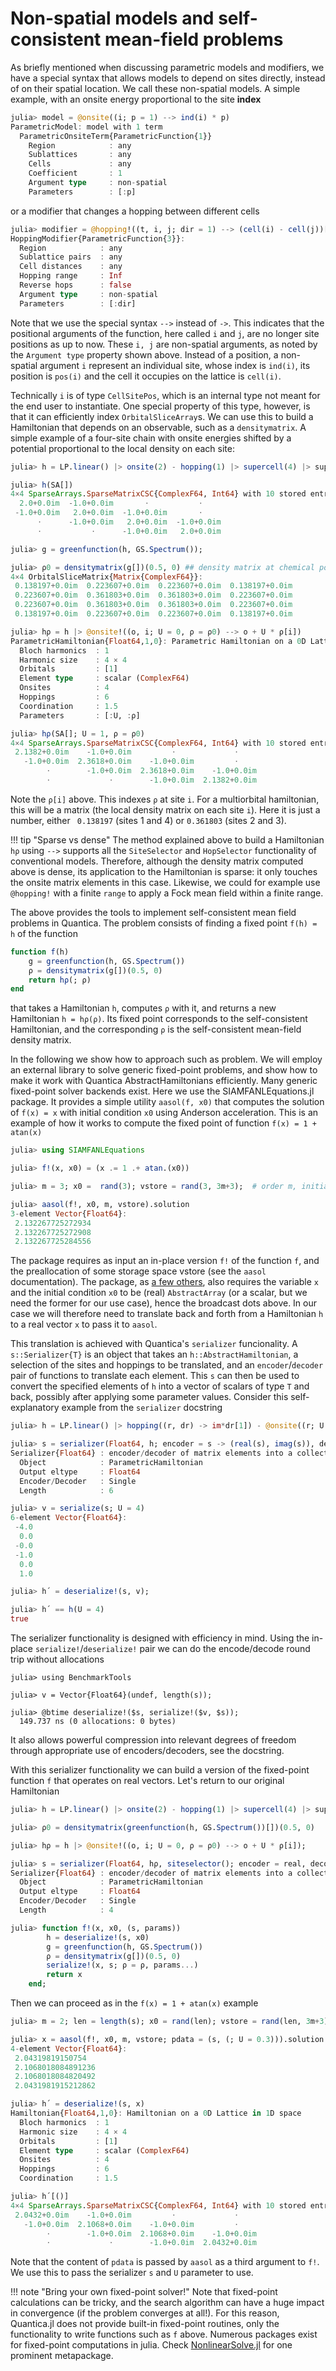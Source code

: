# Non-spatial models and self-consistent mean-field problems

As briefly mentioned when discussing parametric models and modifiers, we have a special syntax that allows models to depend on sites directly, instead of on their spatial location. We call these non-spatial models. A simple example, with an onsite energy proportional to the site **index**
```julia
julia> model = @onsite((i; p = 1) --> ind(i) * p)
ParametricModel: model with 1 term
  ParametricOnsiteTerm{ParametricFunction{1}}
    Region            : any
    Sublattices       : any
    Cells             : any
    Coefficient       : 1
    Argument type     : non-spatial
    Parameters        : [:p]
```
or a modifier that changes a hopping between different cells
```julia
julia> modifier = @hopping!((t, i, j; dir = 1) --> (cell(i) - cell(j))[dir])
HoppingModifier{ParametricFunction{3}}:
  Region            : any
  Sublattice pairs  : any
  Cell distances    : any
  Hopping range     : Inf
  Reverse hops      : false
  Argument type     : non-spatial
  Parameters        : [:dir]
```

Note that we use the special syntax `-->` instead of `->`. This indicates that the positional arguments of the function, here called `i` and `j`, are no longer site positions as up to now. These `i, j` are non-spatial arguments, as noted by the `Argument type` property shown above. Instead of a position, a non-spatial argument `i` represent an individual site, whose index is `ind(i)`, its position is `pos(i)` and the cell it occupies on the lattice is `cell(i)`.

Technically `i` is of type `CellSitePos`, which is an internal type not meant for the end user to instantiate. One special property of this type, however, is that it can efficiently index `OrbitalSliceArray`s. We can use this to build a Hamiltonian that depends on an observable, such as a `densitymatrix`. A simple example of a four-site chain with onsite energies shifted by a potential proportional to the local density on each site:
```julia
julia> h = LP.linear() |> onsite(2) - hopping(1) |> supercell(4) |> supercell;

julia> h(SA[])
4×4 SparseArrays.SparseMatrixCSC{ComplexF64, Int64} with 10 stored entries:
  2.0+0.0im  -1.0+0.0im       ⋅           ⋅
 -1.0+0.0im   2.0+0.0im  -1.0+0.0im       ⋅
      ⋅      -1.0+0.0im   2.0+0.0im  -1.0+0.0im
      ⋅           ⋅      -1.0+0.0im   2.0+0.0im

julia> g = greenfunction(h, GS.Spectrum());

julia> ρ0 = densitymatrix(g[])(0.5, 0) ## density matrix at chemical potential `µ=0.5` and temperature `kBT = 0`  on all sites
4×4 OrbitalSliceMatrix{Matrix{ComplexF64}}:
 0.138197+0.0im  0.223607+0.0im  0.223607+0.0im  0.138197+0.0im
 0.223607+0.0im  0.361803+0.0im  0.361803+0.0im  0.223607+0.0im
 0.223607+0.0im  0.361803+0.0im  0.361803+0.0im  0.223607+0.0im
 0.138197+0.0im  0.223607+0.0im  0.223607+0.0im  0.138197+0.0im

julia> hρ = h |> @onsite!((o, i; U = 0, ρ = ρ0) --> o + U * ρ[i])
ParametricHamiltonian{Float64,1,0}: Parametric Hamiltonian on a 0D Lattice in 1D space
  Bloch harmonics  : 1
  Harmonic size    : 4 × 4
  Orbitals         : [1]
  Element type     : scalar (ComplexF64)
  Onsites          : 4
  Hoppings         : 6
  Coordination     : 1.5
  Parameters       : [:U, :ρ]

julia> hρ(SA[]; U = 1, ρ = ρ0)
4×4 SparseArrays.SparseMatrixCSC{ComplexF64, Int64} with 10 stored entries:
 2.1382+0.0im    -1.0+0.0im         ⋅             ⋅
   -1.0+0.0im  2.3618+0.0im    -1.0+0.0im         ⋅
        ⋅        -1.0+0.0im  2.3618+0.0im    -1.0+0.0im
        ⋅             ⋅        -1.0+0.0im  2.1382+0.0im
```
Note the `ρ[i]` above. This indexes `ρ` at site `i`. For a multiorbital hamiltonian, this will be a matrix (the local density matrix on each site `i`). Here it is just a number, either ` 0.138197` (sites 1 and 4) or `0.361803` (sites 2 and 3).

!!! tip "Sparse vs dense"
    The method explained above to build a Hamiltonian `hρ` using `-->` supports all the `SiteSelector` and `HopSelector` functionality of conventional models. Therefore, although the density matrix computed above is dense, its application to the Hamiltonian is sparse: it only touches the onsite matrix elements in this case. Likewise, we could for example use `@hopping!` with a finite `range` to apply a Fock mean field within a finite range.

The above provides the tools to implement self-consistent mean field problems in Quantica. The problem consists of finding a fixed point `f(h) = h` of the function
```julia
function f(h)
    g = greenfunction(h, GS.Spectrum())
    ρ = densitymatrix(g[])(0.5, 0)
    return hρ(; ρ)
end
```
that takes a Hamiltonian `h`, computes `ρ` with it, and returns a new Hamiltonian `h = hρ(ρ)`. Its fixed point corresponds to the self-consistent Hamiltonian, and the corresponding `ρ` is the self-consistent mean-field density matrix.

In the following we show how to approach such as problem. We will employ an external library to solve generic fixed-point problems, and show how to make it work with Quantica AbstractHamiltonians efficiently. Many generic fixed-point solver backends exist. Here we use the SIAMFANLEquations.jl package. It provides a simple utility `aasol(f, x0)` that computes the solution of `f(x) = x` with initial condition `x0` using Anderson acceleration. This is an example of how it works to compute the fixed point of function `f(x) = 1 + atan(x)`
```julia
julia> using SIAMFANLEquations

julia> f!(x, x0) = (x .= 1 .+ atan.(x0))

julia> m = 3; x0 =  rand(3); vstore = rand(3, 3m+3);  # order m, initial condition x0, and preallocated space vstore

julia> aasol(f!, x0, m, vstore).solution
3-element Vector{Float64}:
 2.132267725272934
 2.132267725272908
 2.132267725284556
```
The package requires as input an in-place version `f!` of the function `f`, and the preallocation of some storage space vstore (see the `aasol` documentation). The package, as [a few others](https://docs.sciml.ai/NonlinearSolve/stable/solvers/fixed_point_solvers/), also requires the variable `x` and the initial condition `x0` to be (real) `AbstractArray` (or a scalar, but we need the former for our use case), hence the broadcast dots above. In our case we will therefore need to translate back and forth from a Hamiltonian `h` to a real vector `x` to pass it to `aasol`.

This translation is achieved with Quantica's `serializer` funcionality. A `s::Serializer{T}` is an object that takes an `h::AbstractHamiltonian`, a selection of the sites and hoppings to be translated, and an `encoder`/`decoder` pair of functions to translate each element. This `s` can then be used to convert the specified elements of `h` into a vector of scalars of type `T` and back, possibly after applying some parameter values. Consider this self-explanatory example from the `serializer` docstring
```julia
julia> h = LP.linear() |> hopping((r, dr) -> im*dr[1]) - @onsite((r; U = 2) -> U);

julia> s = serializer(Float64, h; encoder = s -> (real(s), imag(s)), decoder = v -> complex(v[1], v[2]))
Serializer{Float64} : encoder/decoder of matrix elements into a collection of scalars
  Object            : ParametricHamiltonian
  Output eltype     : Float64
  Encoder/Decoder   : Single
  Length            : 6

julia> v = serialize(s; U = 4)
6-element Vector{Float64}:
 -4.0
  0.0
 -0.0
 -1.0
  0.0
  1.0

julia> h´ = deserialize!(s, v);

julia> h´ == h(U = 4)
true
```
The serializer functionality is designed with efficiency in mind. Using the in-place `serialize!`/`deserialize!` pair we can do the encode/decode round trip without allocations
```
julia> using BenchmarkTools

julia> v = Vector{Float64}(undef, length(s));

julia> @btime deserialize!($s, serialize!($v, $s));
  149.737 ns (0 allocations: 0 bytes)
```
It also allows powerful compression into relevant degrees of freedom through appropriate use of encoders/decoders, see the docstring.

With this serializer functionality we can build a version of the fixed-point function `f` that operates on real vectors. Let's return to our original Hamiltonian
```julia
julia> h = LP.linear() |> onsite(2) - hopping(1) |> supercell(4) |> supercell;

julia> ρ0 = densitymatrix(greenfunction(h, GS.Spectrum())[])(0.5, 0)

julia> hρ = h |> @onsite!((o, i; U = 0, ρ = ρ0) --> o + U * ρ[i]);

julia> s = serializer(Float64, hρ, siteselector(); encoder = real, decoder = identity)
Serializer{Float64} : encoder/decoder of matrix elements into a collection of scalars
  Object            : ParametricHamiltonian
  Output eltype     : Float64
  Encoder/Decoder   : Single
  Length            : 4

julia> function f!(x, x0, (s, params))
        h = deserialize!(s, x0)
        g = greenfunction(h, GS.Spectrum())
        ρ = densitymatrix(g[])(0.5, 0)
        serialize!(x, s; ρ = ρ, params...)
        return x
    end;
```
Then we can proceed as in the `f(x) = 1 + atan(x)` example
```julia
julia> m = 2; len = length(s); x0 = rand(len); vstore = rand(len, 3m+3);  # order m, initial condition x0, and preallocated space vstore

julia> x = aasol(f!, x0, m, vstore; pdata = (s, (; U = 0.3))).solution
4-element Vector{Float64}:
 2.04319819150754
 2.1068018084891236
 2.1068018084820492
 2.0431981915212862

julia> h´ = deserialize!(s, x)
Hamiltonian{Float64,1,0}: Hamiltonian on a 0D Lattice in 1D space
  Bloch harmonics  : 1
  Harmonic size    : 4 × 4
  Orbitals         : [1]
  Element type     : scalar (ComplexF64)
  Onsites          : 4
  Hoppings         : 6
  Coordination     : 1.5

julia> h´[()]
4×4 SparseArrays.SparseMatrixCSC{ComplexF64, Int64} with 10 stored entries:
 2.0432+0.0im    -1.0+0.0im         ⋅             ⋅
   -1.0+0.0im  2.1068+0.0im    -1.0+0.0im         ⋅
        ⋅        -1.0+0.0im  2.1068+0.0im    -1.0+0.0im
        ⋅             ⋅        -1.0+0.0im  2.0432+0.0im
```
Note that the content of `pdata` is passed by `aasol` as a third argument to `f!`. We use this to pass the serializer `s` and `U` parameter to use.


!!! note "Bring your own fixed-point solver!"
    Note that fixed-point calculations can be tricky, and the search algorithm can have a huge impact in convergence (if the problem converges at all!). For this reason, Quantica.jl does not provide built-in fixed-point routines, only the functionality to write functions such as `f` above. Numerous packages exist for fixed-point computations in julia. Check [NonlinearSolve.jl](https://github.com/SciML/NonlinearSolve.jl) for one prominent metapackage.
